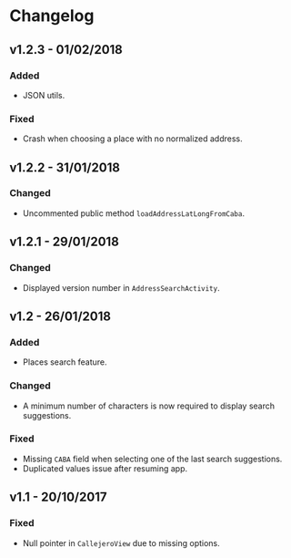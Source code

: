# Changelog

## v1.2.3 - 01/02/2018

### Added
- JSON utils.

### Fixed
- Crash when choosing a place with no normalized address.

## v1.2.2 - 31/01/2018

### Changed
- Uncommented public method `loadAddressLatLongFromCaba`.

## v1.2.1 - 29/01/2018

### Changed
- Displayed version number in `AddressSearchActivity`.

## v1.2 - 26/01/2018

### Added
- Places search feature.

### Changed
- A minimum number of characters is now required to display search suggestions.

### Fixed
- Missing `CABA` field when selecting one of the last search suggestions.
- Duplicated values issue after resuming app.

## v1.1 - 20/10/2017

### Fixed
- Null pointer in `CallejeroView` due to missing options.